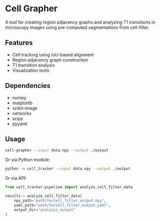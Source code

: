 # Cell Grapher

A tool for creating region adjacency graphs and analyzing T1 transitions in microscopy images using pre-computed segmentations from cell-filter.

## Features

- Cell tracking using IoU-based alignment
- Region adjacency graph construction
- T1 transition analysis
- Visualization tools

## Dependencies

- numpy
- matplotlib
- scikit-image
- networkx
- scipy
- pyyaml

## Usage

```bash
cell-grapher --input data.npy --output ./output
```

Or via Python module:
```bash
python -m cell_tracker --input data.npy --output ./output
```

Or via API:
```python
from cell_tracker.pipeline import analyze_cell_filter_data

results = analyze_cell_filter_data(
    npy_path="path/to/cell_filter_output.npy",
    yaml_path="path/to/cell_filter_output.yaml",
    output_dir="analysis_output"
)
```